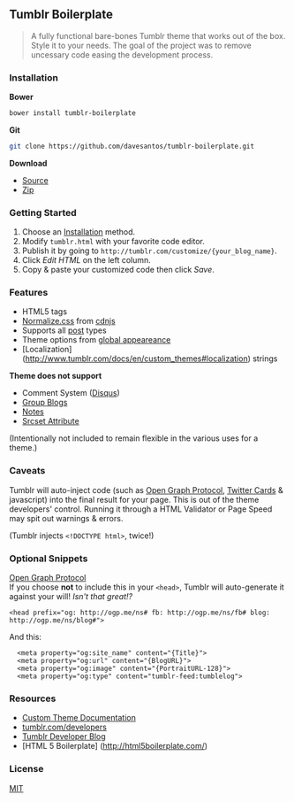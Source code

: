 Tumblr Boilerplate
------

> A fully functional bare-bones Tumblr theme that works out of the box. Style it to your needs. The goal of the project was to remove uncessary code easing the development process.

### <a name="install"></a>Installation

**Bower**

```sh
bower install tumblr-boilerplate
```

**Git**

```sh
git clone https://github.com/davesantos/tumblr-boilerplate.git
```

**Download**

- [Source](https://raw.githubusercontent.com/davesantos/tumblr-boilerplate/master/tumblr.html)
- [Zip](https://github.com/davesantos/tumblr-boilerplate/archive/master.zip)

### Getting Started

1. Choose an [Installation](#install) method.
2. Modify `tumblr.html` with your favorite code editor.
3. Publish it by going to `http://tumblr.com/customize/{your_blog_name}`.
4. Click *Edit HTML* on the left column.
5. Copy & paste your customized code then click *Save*.


### Features

* HTML5 tags
* [Normalize.css](http://necolas.github.com/normalize.css/) from [cdnjs](https://cdnjs.com/)
* Supports all [post](https://www.tumblr.com/docs/en/custom_themes#posts) types
* Theme options from [global appeareance](https://www.tumblr.com/docs/en/custom_themes#global_appearance)
* [Localization] (http://www.tumblr.com/docs/en/custom_themes#localization) strings

__Theme does not support__

* Comment System ([Disqus](https://disqus.com/))
* [Group Blogs](https://www.tumblr.com/docs/en/custom_themes#group-blogs)
* [Notes](https://www.tumblr.com/docs/en/custom_themes#notes)
* [Srcset Attribute](http://caniuse.com/#search=srcset)

(Intentionally not included to remain flexible in the various uses for a theme.)

### Caveats

Tumblr will auto-inject code (such as [Open Graph Protocol](http://ogp.me/), [Twitter Cards](https://dev.twitter.com/cards/overview) & javascript) into the final result for your page. This is out of the theme developers' control. Running it through a HTML Validator or Page Speed may spit out warnings & errors.

(Tumblr injects `<!DOCTYPE html>`, twice!)

### Optional Snippets

[Open Graph Protocol](http://ogp.me/)<br>
If you choose **not** to include this in your `<head>`, Tumblr will auto-generate it against your will! _Isn't that great!?_

```
<head prefix="og: http://ogp.me/ns# fb: http://ogp.me/ns/fb# blog: http://ogp.me/ns/blog#">
```
And this:

```
  <meta property="og:site_name" content="{Title}">
  <meta property="og:url" content="{BlogURL}">
  <meta property="og:image" content="{PortraitURL-128}">
  <meta property="og:type" content="tumblr-feed:tumblelog">
```

### Resources
* [Custom Theme Documentation](http://www.tumblr.com/docs/en/custom_themes)
* [tumblr.com/developers](https://www.tumblr.com/developers)
* [Tumblr Developer Blog](http://developers.tumblr.com/)
* [HTML 5 Boilerplate] (http://html5boilerplate.com/)

### License

[MIT](https://github.com/davesantos/tumblr-boilerplate/blob/master/LICENSE.md)



